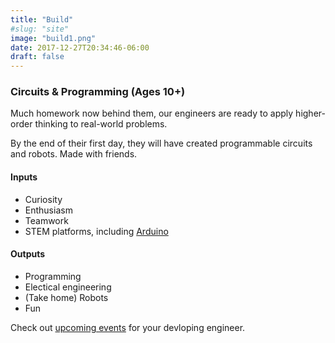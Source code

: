 ```yaml
---
title: "Build"
#slug: "site"
image: "build1.png"
date: 2017-12-27T20:34:46-06:00
draft: false
---
```

### Circuits & Programming (Ages 10+)

Much homework now behind them, our engineers are ready to apply higher-order thinking to real-world problems.

By the end of their first day, they will have created programmable circuits and robots. Made with friends.

#### Inputs

- Curiosity
- Enthusiasm
- Teamwork
- STEM platforms, including [Arduino](https://arduino.cc) 

#### Outputs

- Programming
- Electical engineering
- (Take home) Robots
- Fun

Check out [upcoming events](/experiences) for your devloping engineer.
